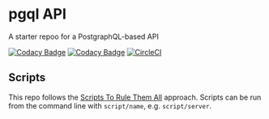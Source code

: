 # pgql API

A starter repoo for a PostgraphQL-based API

[![Codacy Badge](https://api.codacy.com/project/badge/Grade/41f2b28d77194bb2aeaf9567a393d03f)](https://www.codacy.com/manual/bensaufley/pgql-api?utm_source=github.com&utm_medium=referral&utm_content=bensaufley/pgql-api&utm_campaign=Badge_Grade)
[![Codacy Badge](https://api.codacy.com/project/badge/Coverage/41f2b28d77194bb2aeaf9567a393d03f)](https://www.codacy.com/manual/bensaufley/pgql-api?utm_source=github.com&utm_medium=referral&utm_content=bensaufley/pgql-api&utm_campaign=Badge_Coverage)
[![CircleCI](https://circleci.com/gh/bensaufley/pgql-api/tree/master.svg?style=shield&circle-token=d3f099d4837217c7a4d4c2f6a978af3ba3ef8000)](https://circleci.com/gh/bensaufley/pgql-api/tree/master)

## Scripts

This repo follows the [Scripts To Rule Them All] approach. Scripts can be run
from the command line with `script/name`, e.g. `script/server`.

[scripts to rule them all]: https://github.com/github/scripts-to-rule-them-all
